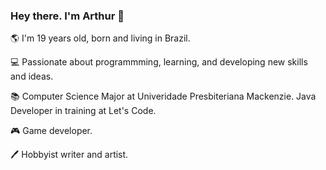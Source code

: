 ### Hey there. I'm Arthur 👋

🌎 I'm 19 years old, born and living in Brazil. 

💻 Passionate about programmming, learning, and developing new skills and ideas. 

📚 Computer Science Major at Univeridade Presbiteriana Mackenzie. Java Developer in training at Let's Code.

🎮 Game developer.

🖊️ Hobbyist writer and artist. 

<!--
**misthioz/misthioz** is a ✨ _special_ ✨ repository because its `README.md` (this file) appears on your GitHub profile.

Here are some ideas to get you started:

- 🔭 I’m currently working on ...
- 🌱 I’m currently learning ...
- 👯 I’m looking to collaborate on ...
- 🤔 I’m looking for help with ...
- 💬 Ask me about ...
- 📫 How to reach me: ...
- 😄 Pronouns: ...
- ⚡ Fun fact: ...
-->
